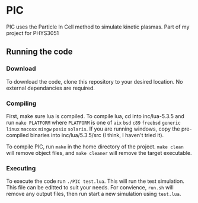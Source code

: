 # PIC
PIC uses the Particle In Cell method to simulate kinetic plasmas. Part of my project for PHYS3051

## Running the code
### Download
To download the code, clone this repository to your desired location. No external dependancies are required.

### Compiling
First, make sure lua is compiled. To compile lua, cd into inc/lua-5.3.5 and run `make PLATFORM` where `PLATFORM` is one of `aix` `bsd` `c89` `freebsd` `generic` `linux` `macosx` `mingw` `posix` `solaris`. If you are running windows, copy the pre-compiled binaries into inc/lua/5.3.5/src (I think, I haven't tried it).

To compile PIC, run `make` in the home directory of the project. `make clean` will remove object files, and `make cleaner` will remove the target executable.
 
 ### Executing
 
To execute the code run `./PIC test.lua`. This will run the test simulation. This file can be editted to suit your needs. For convience, `run.sh` will remove any output files, then run start a new simulation using `test.lua`.
